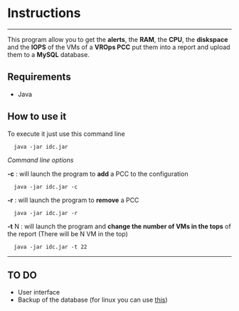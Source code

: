 # Instructions
---
This program allow you to get the **alerts**, the **RAM**, the **CPU**, the **diskspace** and the **IOPS** of the VMs of a **VROps PCC** put them into a report and upload them to a **MySQL** database.

## Requirements

 * Java

## How to use it

To execute it just use this command line
```shell
  java -jar idc.jar
```

*Command line options*

**-c** : will launch the program to **add** a PCC to the configuration
```shell
  java -jar idc.jar -c
```
**-r** : will launch the program to **remove** a PCC
```shell
  java -jar idc.jar -r
```

**-t** N : will launch the program and **change the number of VMs in the tops** of the report (There will be N VM in the top)
```shell
  java -jar idc.jar -t 22
```
---
## TO DO

* User interface
* Backup of the database (for linux you can use [this](https://github.com/Daklyan/Rendu-stage))
